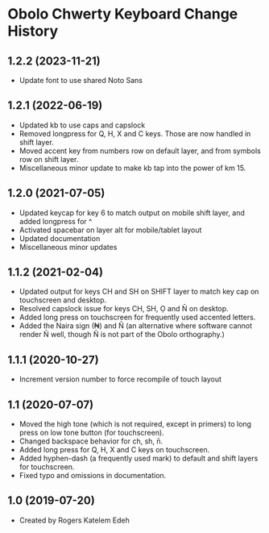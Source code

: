 Obolo Chwerty Keyboard Change History
====================

1.2.2 (2023-11-21)
----------------
* Update font to use shared Noto Sans

1.2.1 (2022-06-19)
----------------
* Updated kb to use caps and capslock
* Removed longpress for Q, H, X and C keys. Those are now handled in shift layer.
* Moved accent key from numbers row on default layer, and from symbols row on shift layer.
* Miscellaneous minor update to make kb tap into the power of km 15.

1.2.0 (2021-07-05)
----------------
* Updated keycap for key 6 to match output on mobile shift layer, and added longpress for ^
* Activated spacebar on layer alt for mobile/tablet layout
* Updated documentation
* Miscellaneous minor updates

1.1.2 (2021-02-04)
----------------
* Updated output for keys CH and SH on SHIFT layer to match key cap on touchscreen and desktop.
* Resolved capslock issue for keys CH, SH, Ọ and N̄ on desktop.
* Added long press on touchscreen for frequently used accented letters.
* Added the Naira sign (₦) and Ñ (an alternative where software cannot render N̄ well, though Ñ is not part of the Obolo orthography.)

1.1.1 (2020-10-27)
----------------
* Increment version number to force recompile of touch layout

1.1 (2020-07-07)
----------------
* Moved the high tone (which is not required, except in primers) to long press on low tone button (for touchscreen).
* Changed backspace behavior for ch, sh, n̄.
* Added long press for Q, H, X and C keys on touchscreen.
* Added hyphen-dash (a frequently used mark) to default and shift layers for touchscreen.
* Fixed typo and omissions in documentation.

1.0 (2019-07-20)
----------------
* Created by Rogers Katelem Edeh
